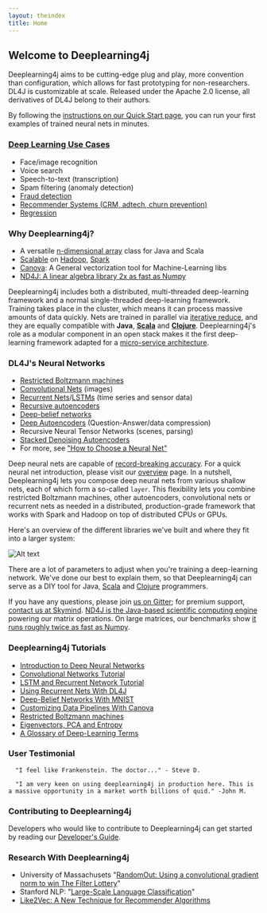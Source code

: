 ```yaml
---
layout: theindex
title: Home
---
```



## Welcome to Deeplearning4j

Deeplearning4j aims to be cutting-edge plug and play, more convention than configuration, which allows for fast prototyping for non-researchers. DL4J is customizable at scale. Released under the Apache 2.0 license, all derivatives of DL4J belong to their authors.

By following the [instructions on our Quick Start page](../quickstart.html), you can run your first examples of trained neural nets in minutes.

### [Deep Learning Use Cases](../use_cases)

* Face/image recognition
* Voice search
* Speech-to-text (transcription)
* Spam filtering (anomaly detection)
* [Fraud detection](http://www.skymind.io/finance/) 
* [Recommender Systems (CRM, adtech, churn prevention)](http://www.skymind.io/commerce/)
* [Regression](../linear-regression.html)

### Why Deeplearning4j? 

* A versatile [n-dimensional array](http://nd4j.org/) class for Java and Scala
* [Scalable](../spark.html) on [Hadoop](https://github.com/deeplearning4j/deeplearning4j/tree/master/deeplearning4j-scaleout/hadoop-yarn), [Spark](../gpu_aws.html)
* [Canova](../canova.html): A General vectorization tool for Machine-Learning libs
* [ND4J: A linear algebra library 2x as fast as Numpy](http://nd4j.org/benchmarking)

Deeplearning4j includes both a distributed, multi-threaded deep-learning framework and a normal single-threaded deep-learning framework. Training takes place in the cluster, which means it can process massive amounts of data quickly. Nets are trained in parallel via [iterative reduce](../iterativereduce.html), and they are equally compatible with **Java**, **[Scala](http://nd4j.org/scala.html)** and **[Clojure](https://github.com/wildermuthn/d4lj-iris-example-clj/blob/master/src/dl4j_clj_example/core.clj)**. Deeplearning4j's role as a modular component in an open stack makes it the first deep-learning framework adapted for a [micro-service architecture](http://microservices.io/patterns/microservices.html).

### DL4J's Neural Networks

* [Restricted Boltzmann machines](../restrictedboltzmannmachine.html)
* [Convolutional Nets](../convolutionalnets.html) (images)
* [Recurrent Nets](../usingrnns.html)/[LSTMs](../lstm.html) (time series and sensor data)
* [Recursive autoencoders](https://github.com/deeplearning4j/deeplearning4j/blob/master/deeplearning4j-core/src/main/java/org/deeplearning4j/nn/layers/feedforward/autoencoder/recursive/RecursiveAutoEncoder.java)
* [Deep-belief networks](../deepbeliefnetwork.html)
* [Deep Autoencoders](http://deeplearning4j.org/deepautoencoder.html) (Question-Answer/data compression)
* Recursive Neural Tensor Networks (scenes, parsing)
* [Stacked Denoising Autoencoders](../stackeddenoisingautoencoder.html)
* For more, see ["How to Choose a Neural Net"](../neuralnetworktable.html)

Deep neural nets are capable of [record-breaking accuracy](../accuracy.html). For a quick neural net introduction, please visit our [overview](../neuralnet-overview.html) page. In a nutshell, Deeplearning4j lets you compose deep neural nets from various shallow nets, each of which form a so-called `layer`. This flexibility lets you combine restricted Boltzmann machines, other autoencoders, convolutional nets or recurrent nets as needed in a distributed, production-grade framework that works with Spark and Hadoop on top of distributed CPUs or GPUs.

Here's an overview of the different libraries we've built and where they fit into a larger system:

![Alt text](../img/schematic_overview.png)

There are a lot of parameters to adjust when you're training a deep-learning network. We've done our best to explain them, so that Deeplearning4j can serve as a DIY tool for Java, [Scala](https://github.com/deeplearning4j/nd4s) and [Clojure](https://github.com/whilo/clj-nd4j) programmers.

If you have any questions, please join [us on Gitter](https://gitter.im/deeplearning4j/deeplearning4j); for premium support, [contact us at Skymind](http://www.skymind.io/contact/). [ND4J is the Java-based scientific computing engine](http://nd4j.org/) powering our matrix operations. On large matrices, our benchmarks show [it runs roughly twice as fast as Numpy](http://nd4j.org/benchmarking).

### <a name="tutorials">Deeplearning4j Tutorials</a>

* [Introduction to Deep Neural Networks](../neuralnet-overview)
* [Convolutional Networks Tutorial](../convolutionalnets)
* [LSTM and Recurrent Network Tutorial](../lstm)
* [Using Recurrent Nets With DL4J](../usingrnns)
* [Deep-Belief Networks With MNIST](../deepbeliefnetwork)
* [Customizing Data Pipelines With Canova](../image-data-pipeline)
* [Restricted Boltzmann machines](../restrictedboltzmannmachine)
* [Eigenvectors, PCA and Entropy](../eigenvector)
* [A Glossary of Deep-Learning Terms](../glossary)

### User Testimonial

      "I feel like Frankenstein. The doctor..." - Steve D. 
      
      "I am very keen on using deeplearning4j in production here. This is a massive opportunity in a market worth billions of quid." -John M.

### Contributing to Deeplearning4j

Developers who would like to contribute to Deeplearning4j can get started by reading our [Developer's Guide](../devguide).

### Research With Deeplearning4j

* University of Massachusets "[RandomOut: Using a convolutional gradient norm to win The Filter Lottery](http://arxiv.org/abs/1602.05931)"
* Stanford NLP: "[Large-Scale Language Classification](http://nlp.stanford.edu/courses/cs224n/2015/reports/24.pdf)"
* [Like2Vec: A New Technique for Recommender Algorithms](https://docs.google.com/presentation/d/19QDuPmxB9RzQWKXp_t3yqxCvMBSMaOQk19KNZqUUgYQ/edit?pref=2&pli=1#slide=id.g11a4ba0c5c_0_6)
